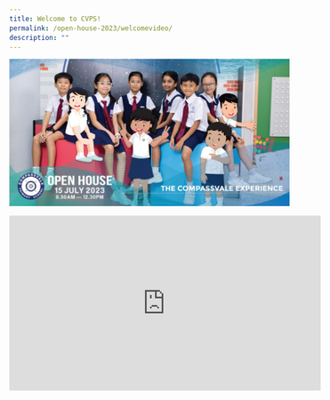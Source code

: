 ```yaml
---
title: Welcome to CVPS!
permalink: /open-house-2023/welcomevideo/
description: ""
---
```

![](/images/website_banner_resized.jpg)
<br>

<iframe allowfullscreen="" allow="accelerometer; autoplay; clipboard-write; encrypted-media; gyroscope; picture-in-picture; web-share" frameborder="0" title="YouTube video player" src="https://www.youtube.com/embed/A2XjuQwBS2s" height="315" width="560"></iframe>
